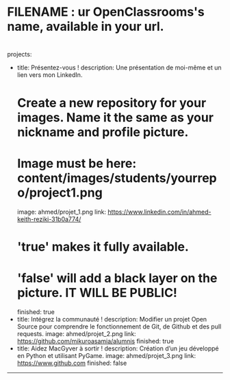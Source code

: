 

# FILENAME : ur OpenClassrooms's name, available in your url.
# 
projects:
  - title: Présentez-vous !
    description: Une présentation de moi-même et un lien vers mon LinkedIn.
    # Create a new repository for your images. Name it the same as your nickname and profile picture.
    # Image must be here: content/images/students/yourrepo/project1.png
    image: ahmed/projet_1.png
    link: https://www.linkedin.com/in/ahmed-keith-reziki-31b0a774/
    # 'true' makes it fully available.
    # 'false' will add a black layer on the picture. IT WILL BE PUBLIC!
    finished: true
  - title: Intégrez la communauté !
    description: Modifier un projet Open Source pour comprendre le fonctionnement de Git, de Github et des pull requests. 
    image: ahmed/projet_2.png
    link: https://github.com/mikuroasamia/alumnis
    finished: true
  - title: Aidez MacGyver à sortir !
    description: Création d’un jeu développé en Python et utilisant PyGame.
    image: ahmed/projet_3.png
    link: https://www.github.com
    finished: false
---
